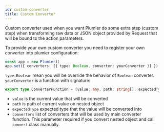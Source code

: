 ```yaml
---
id: custom-converter
title: Custom Converter
---
```


Custom converter used when you want Plumier do some extra step (custom step) when transforming raw data or JSON object provided by Request that will be bound to the action parameters. 

To provide your own custom converter you need to register your own converter into plumier configuration:

```typescript
const app = new Plumier()
app.set({ converters: [{ type: Boolean, converter: yourConverter }] })
```

`type:Boolean` mean you will be override the behavior of `Boolean` converter. `yourConverter` is a function with signature:

```typescript
export type ConverterFunction = (value: any, path: string[], expectedType: Function | Function[], converters: Converters) => any
```

* `value` is the current value that will be converted
* `path` is path of current value on nested object
* `expectedType` expected type that the value will be converted into
* `converters` list of converters that will be used by main converter function. This parameter required if you convert nested object and call `convert` class manually.




